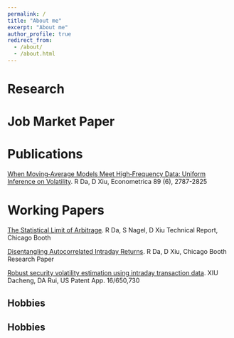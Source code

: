 ```yaml
---
permalink: /
title: "About me"
excerpt: "About me"
author_profile: true
redirect_from: 
  - /about/
  - /about.html
---
```



Research
======
           

Job Market Paper
======
Publications
======
[When Moving‐Average Models Meet High‐Frequency Data: Uniform Inference on Volatility](https://scholar.google.com/citations?view_op=view_citation&hl=en&user=vA9JfQIAAAAJ&citation_for_view=vA9JfQIAAAAJ:u-x6o8ySG0sC). R Da, D Xiu, Econometrica 89 (6), 2787-2825</i>

Working Papers
======
[The Statistical Limit of Arbitrage](https://scholar.google.com/citations?view_op=view_citation&hl=en&user=vA9JfQIAAAAJ&sortby=pubdate&citation_for_view=vA9JfQIAAAAJ:qjMakFHDy7sC). R Da, S Nagel, D Xiu Technical Report, Chicago Booth</i>

[Disentangling Autocorrelated Intraday Returns](https://scholar.google.com/citations?view_op=view_citation&hl=en&user=vA9JfQIAAAAJ&sortby=pubdate&citation_for_view=vA9JfQIAAAAJ:2osOgNQ5qMEC). R Da, D Xiu, Chicago Booth Research Paper</i>

[Robust security volatility estimation using intraday transaction data](https://scholar.google.com/citations?view_op=view_citation&hl=en&user=vA9JfQIAAAAJ&sortby=pubdate&citation_for_view=vA9JfQIAAAAJ:9yKSN-GCB0IC). XIU Dacheng, DA Rui, US Patent App. 16/650,730</i>

Hobbies
------


Hobbies
------
